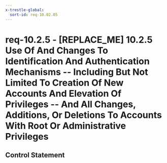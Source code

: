```yaml
---
x-trestle-global:
  sort-id: req-10.02.05
---
```


# req-10.2.5 - \[REPLACE_ME\] 10.2.5 Use Of And Changes To Identification And Authentication Mechanisms -- Including But Not Limited To Creation Of New Accounts And Elevation Of Privileges -- And All Changes, Additions, Or Deletions To Accounts With Root Or Administrative Privileges

## Control Statement
